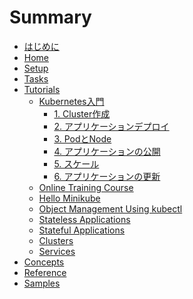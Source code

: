 # Summary

* [はじめに](README.md)
* [Home]()
* [Setup]()
* [Tasks]()
* [Tutorials](tutorials/index.md)
  * [Kubernetes入門](tutorials/kubernetes_basics/index.md)
    * [1. Cluster作成](tutorials/kubernetes_basics/1_create_a_cluster.md)
    * [2. アプリケーションデプロイ](tutorials/kubernetes_basics/2_deploy_an_app.md)
    * [3. PodとNode](tutorials/kubernetes_basics/3_explore_your_app.md)
    * [4. アプリケーションの公開](tutorials/kubernetes_basics/4_expose_your_app_publicly.md)
    * [5. スケール](tutorials/kubernetes_basics/5_scale_your_app.md)
    * [6. アプリケーションの更新](tutorials/kubernetes_basics/6_update_your_app.md)
  * [Online Training Course]()
  * [Hello Minikube]()
  * [Object Management Using kubectl]()
  * [Stateless Applications]()
  * [Stateful Applications]()
  * [Clusters]()
  * [Services]()
* [Concepts]()
* [Reference]()
* [Samples]()
